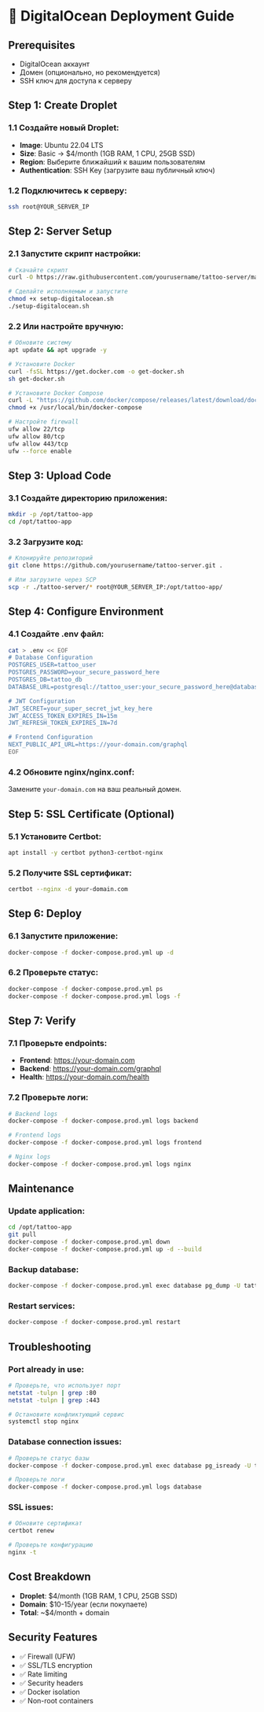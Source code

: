# 🚀 DigitalOcean Deployment Guide

## Prerequisites

- DigitalOcean аккаунт
- Домен (опционально, но рекомендуется)
- SSH ключ для доступа к серверу

## Step 1: Create Droplet

### 1.1 Создайте новый Droplet:

- **Image**: Ubuntu 22.04 LTS
- **Size**: Basic → $4/month (1GB RAM, 1 CPU, 25GB SSD)
- **Region**: Выберите ближайший к вашим пользователям
- **Authentication**: SSH Key (загрузите ваш публичный ключ)

### 1.2 Подключитесь к серверу:

```bash
ssh root@YOUR_SERVER_IP
```

## Step 2: Server Setup

### 2.1 Запустите скрипт настройки:

```bash
# Скачайте скрипт
curl -O https://raw.githubusercontent.com/yourusername/tattoo-server/main/setup-digitalocean.sh

# Сделайте исполняемым и запустите
chmod +x setup-digitalocean.sh
./setup-digitalocean.sh
```

### 2.2 Или настройте вручную:

```bash
# Обновите систему
apt update && apt upgrade -y

# Установите Docker
curl -fsSL https://get.docker.com -o get-docker.sh
sh get-docker.sh

# Установите Docker Compose
curl -L "https://github.com/docker/compose/releases/latest/download/docker-compose-$(uname -s)-$(uname -m)" -o /usr/local/bin/docker-compose
chmod +x /usr/local/bin/docker-compose

# Настройте firewall
ufw allow 22/tcp
ufw allow 80/tcp
ufw allow 443/tcp
ufw --force enable
```

## Step 3: Upload Code

### 3.1 Создайте директорию приложения:

```bash
mkdir -p /opt/tattoo-app
cd /opt/tattoo-app
```

### 3.2 Загрузите код:

```bash
# Клонируйте репозиторий
git clone https://github.com/yourusername/tattoo-server.git .

# Или загрузите через SCP
scp -r ./tattoo-server/* root@YOUR_SERVER_IP:/opt/tattoo-app/
```

## Step 4: Configure Environment

### 4.1 Создайте .env файл:

```bash
cat > .env << EOF
# Database Configuration
POSTGRES_USER=tattoo_user
POSTGRES_PASSWORD=your_secure_password_here
POSTGRES_DB=tattoo_db
DATABASE_URL=postgresql://tattoo_user:your_secure_password_here@database:5432/tattoo_db

# JWT Configuration
JWT_SECRET=your_super_secret_jwt_key_here
JWT_ACCESS_TOKEN_EXPIRES_IN=15m
JWT_REFRESH_TOKEN_EXPIRES_IN=7d

# Frontend Configuration
NEXT_PUBLIC_API_URL=https://your-domain.com/graphql
EOF
```

### 4.2 Обновите nginx/nginx.conf:

Замените `your-domain.com` на ваш реальный домен.

## Step 5: SSL Certificate (Optional)

### 5.1 Установите Certbot:

```bash
apt install -y certbot python3-certbot-nginx
```

### 5.2 Получите SSL сертификат:

```bash
certbot --nginx -d your-domain.com
```

## Step 6: Deploy

### 6.1 Запустите приложение:

```bash
docker-compose -f docker-compose.prod.yml up -d
```

### 6.2 Проверьте статус:

```bash
docker-compose -f docker-compose.prod.yml ps
docker-compose -f docker-compose.prod.yml logs -f
```

## Step 7: Verify

### 7.1 Проверьте endpoints:

- **Frontend**: https://your-domain.com
- **Backend**: https://your-domain.com/graphql
- **Health**: https://your-domain.com/health

### 7.2 Проверьте логи:

```bash
# Backend logs
docker-compose -f docker-compose.prod.yml logs backend

# Frontend logs
docker-compose -f docker-compose.prod.yml logs frontend

# Nginx logs
docker-compose -f docker-compose.prod.yml logs nginx
```

## Maintenance

### Update application:

```bash
cd /opt/tattoo-app
git pull
docker-compose -f docker-compose.prod.yml down
docker-compose -f docker-compose.prod.yml up -d --build
```

### Backup database:

```bash
docker-compose -f docker-compose.prod.yml exec database pg_dump -U tattoo_user tattoo_db > backup.sql
```

### Restart services:

```bash
docker-compose -f docker-compose.prod.yml restart
```

## Troubleshooting

### Port already in use:

```bash
# Проверьте, что использует порт
netstat -tulpn | grep :80
netstat -tulpn | grep :443

# Остановите конфликтующий сервис
systemctl stop nginx
```

### Database connection issues:

```bash
# Проверьте статус базы
docker-compose -f docker-compose.prod.yml exec database pg_isready -U tattoo_user

# Проверьте логи
docker-compose -f docker-compose.prod.yml logs database
```

### SSL issues:

```bash
# Обновите сертификат
certbot renew

# Проверьте конфигурацию
nginx -t
```

## Cost Breakdown

- **Droplet**: $4/month (1GB RAM, 1 CPU, 25GB SSD)
- **Domain**: $10-15/year (если покупаете)
- **Total**: ~$4/month + domain

## Security Features

- ✅ Firewall (UFW)
- ✅ SSL/TLS encryption
- ✅ Rate limiting
- ✅ Security headers
- ✅ Docker isolation
- ✅ Non-root containers
